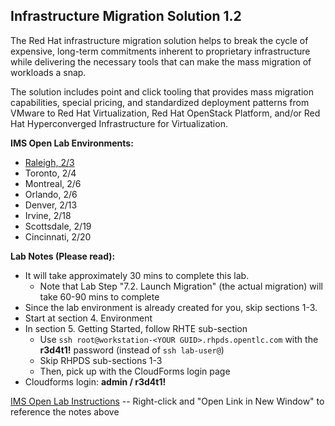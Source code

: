 
Infrastructure Migration Solution 1.2
---------------------------------------------------------------------

The Red Hat infrastructure migration solution helps to break the cycle of expensive, long-term commitments inherent to proprietary infrastructure while delivering the necessary tools that can make the mass migration of workloads a snap. 

The solution includes point and click tooling that provides mass migration capabilities, special pricing, and standardized deployment patterns from VMware to Red Hat Virtualization, Red Hat OpenStack Platform, and/or Red Hat Hyperconverged Infrastructure for Virtualization. 

**IMS Open Lab Environments:**
- [Raleigh, 2/3](https://www.opentlc.com/gg/gg.cgi?profile=generic_na_arwinata-redhat.com)
- Toronto, 2/4
- Montreal, 2/6
- Orlando, 2/6
- Denver, 2/13
- Irvine, 2/18
- Scottsdale, 2/19
- Cincinnati, 2/20

**Lab Notes (Please read):**
- It will take approximately 30 mins to complete this lab. 
  - Note that Lab Step "7.2. Launch Migration" (the actual migration) will take 60-90 mins to complete
- Since the lab environment is already created for you, skip sections 1-3. 
- Start at section 4. Environment
- In section 5. Getting Started, follow RHTE sub-section
  - Use `ssh root@workstation-<YOUR GUID>.rhpds.opentlc.com` with the **r3d4t1!** password (instead of `ssh lab-user@`) 
  - Skip RHPDS sub-sections 1-3 
  - Then, pick up with the CloudForms login page
- Cloudforms login: **admin / r3d4t1!**

[IMS Open Lab Instructions](https://github.com/RedHatDemos/RHS-Infrastructure_Migration/blob/ims_1.2/doc/lab1.adoc) -- Right-click and "Open Link in New Window" to reference the notes above 




